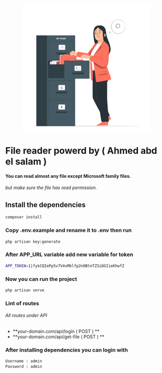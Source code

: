 <p align="center"><a href="https://laravel.com" target="_blank"><img src="./public/img.svg" width="400"></a></p>

# File reader powerd by ( Ahmed abd el salam )

####  You can read almost any file except Microsoft family files.
###### but make sure the file has read permission.
## Install the dependencies

```bash
composer install
```

### Copy .env.example and rename it to .env then run

```bash
php artisan key:generate
```

### After APP_URL variable add new variable for token
```bash
APP_TOKEN=1|fykCQIePp5v7V4vMblfp2n0BtnTZSiDGIieKhwfZ
```

### Now you can run the project 

```bash
php artisan serve
```

### Lint of routes
###### All routes under API
- **your-domain.com/api/login ( POST ) **
- **your-domain.com/api/get-file ( POST ) **


### After installing dependencies you can login with

```bash
Username : admin
Password : admin
```
